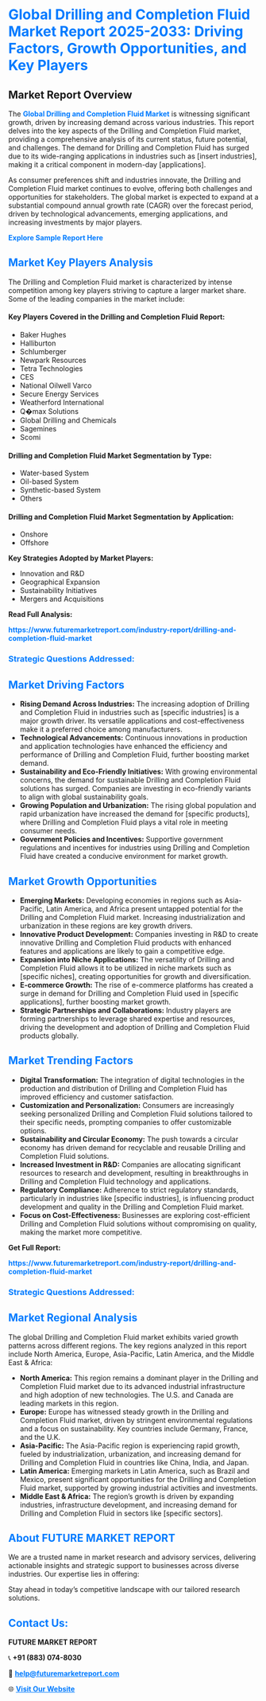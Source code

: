 <h1 style="color: #007BFF;">Global Drilling and Completion Fluid Market Report 2025-2033: Driving Factors, Growth Opportunities, and Key Players</h1>

<section id="overview">
<h2>Market Report Overview</h2>
<p>The <a href="https://www.futuremarketreport.com/industry-report/drilling-and-completion-fluid-market" style="color: #007BFF; text-decoration: none;"><strong>Global Drilling and Completion Fluid Market</strong></a> is witnessing significant growth, driven by increasing demand across various industries. This report delves into the key aspects of the Drilling and Completion Fluid market, providing a comprehensive analysis of its current status, future potential, and challenges. The demand for Drilling and Completion Fluid has surged due to its wide-ranging applications in industries such as [insert industries], making it a critical component in modern-day [applications].</p>
<p>As consumer preferences shift and industries innovate, the Drilling and Completion Fluid market continues to evolve, offering both challenges and opportunities for stakeholders. The global market is expected to expand at a substantial compound annual growth rate (CAGR) over the forecast period, driven by technological advancements, emerging applications, and increasing investments by major players.</p>
</section>

<section id="overview">
<p><a href="https://www.futuremarketreport.com/request-sample/reportId=57545" style="color: #007BFF; text-decoration: none;"><strong>Explore Sample Report Here</strong></a></p>
</section>

<section id="key-players">
<h2 style="color: #007BFF;">Market Key Players Analysis</h2>
<p>The Drilling and Completion Fluid market is characterized by intense competition among key players striving to capture a larger market share. Some of the leading companies in the market include:</p>
<h4>Key Players Covered in the Drilling and Completion Fluid Report:</h4>
<ul><li>Baker Hughes</li><li>Halliburton</li><li>Schlumberger</li><li>Newpark Resources</li><li>Tetra Technologies</li><li>CES</li><li>National Oilwell Varco</li><li>Secure Energy Services</li><li>Weatherford International</li><li>Q�max Solutions</li><li>Global Drilling and Chemicals</li><li>Sagemines</li><li>Scomi</li></ul>
<h4>Drilling and Completion Fluid Market Segmentation by Type:</h4>
<ul><li>Water-based System</li><li>Oil-based System</li><li>Synthetic-based System</li><li>Others</li></ul>

<h4>Drilling and Completion Fluid Market Segmentation by Application:</h4>
<ul><li>Onshore</li><li>Offshore</li></ul>
<p><strong>Key Strategies Adopted by Market Players:</strong></p>
<ul>
<li>Innovation and R&D</li>
<li>Geographical Expansion</li>
<li>Sustainability Initiatives</li>
<li>Mergers and Acquisitions</li>
</ul>
</section>

<section>
<p><strong>Read Full Analysis: </strong></p><a href="https://www.futuremarketreport.com/industry-report/drilling-and-completion-fluid-market" style="color: #007BFF; text-decoration: none;"><strong>https://www.futuremarketreport.com/industry-report/drilling-and-completion-fluid-market</strong></a>
<h3 style="color: #007BFF;">Strategic Questions Addressed:</h3>
</section>

<section id="driving-factors">
<h2 style="color: #007BFF;">Market Driving Factors</h2>
<ul>
<li><strong>Rising Demand Across Industries:</strong> The increasing adoption of Drilling and Completion Fluid in industries such as [specific industries] is a major growth driver. Its versatile applications and cost-effectiveness make it a preferred choice among manufacturers.</li>
<li><strong>Technological Advancements:</strong> Continuous innovations in production and application technologies have enhanced the efficiency and performance of Drilling and Completion Fluid, further boosting market demand.</li>
<li><strong>Sustainability and Eco-Friendly Initiatives:</strong> With growing environmental concerns, the demand for sustainable Drilling and Completion Fluid solutions has surged. Companies are investing in eco-friendly variants to align with global sustainability goals.</li>
<li><strong>Growing Population and Urbanization:</strong> The rising global population and rapid urbanization have increased the demand for [specific products], where Drilling and Completion Fluid plays a vital role in meeting consumer needs.</li>
<li><strong>Government Policies and Incentives:</strong> Supportive government regulations and incentives for industries using Drilling and Completion Fluid have created a conducive environment for market growth.</li>
</ul>
</section>

<section id="growth-opportunities">
<h2 style="color: #007BFF;">Market Growth Opportunities</h2>
<ul>
<li><strong>Emerging Markets:</strong> Developing economies in regions such as Asia-Pacific, Latin America, and Africa present untapped potential for the Drilling and Completion Fluid market. Increasing industrialization and urbanization in these regions are key growth drivers.</li>
<li><strong>Innovative Product Development:</strong> Companies investing in R&D to create innovative Drilling and Completion Fluid products with enhanced features and applications are likely to gain a competitive edge.</li>
<li><strong>Expansion into Niche Applications:</strong> The versatility of Drilling and Completion Fluid allows it to be utilized in niche markets such as [specific niches], creating opportunities for growth and diversification.</li>
<li><strong>E-commerce Growth:</strong> The rise of e-commerce platforms has created a surge in demand for Drilling and Completion Fluid used in [specific applications], further boosting market growth.</li>
<li><strong>Strategic Partnerships and Collaborations:</strong> Industry players are forming partnerships to leverage shared expertise and resources, driving the development and adoption of Drilling and Completion Fluid products globally.</li>
</ul>
</section>

<section id="trending-factors">
<h2 style="color: #007BFF;">Market Trending Factors</h2>
<ul>
<li><strong>Digital Transformation:</strong> The integration of digital technologies in the production and distribution of Drilling and Completion Fluid has improved efficiency and customer satisfaction.</li>
<li><strong>Customization and Personalization:</strong> Consumers are increasingly seeking personalized Drilling and Completion Fluid solutions tailored to their specific needs, prompting companies to offer customizable options.</li>
<li><strong>Sustainability and Circular Economy:</strong> The push towards a circular economy has driven demand for recyclable and reusable Drilling and Completion Fluid solutions.</li>
<li><strong>Increased Investment in R&D:</strong> Companies are allocating significant resources to research and development, resulting in breakthroughs in Drilling and Completion Fluid technology and applications.</li>
<li><strong>Regulatory Compliance:</strong> Adherence to strict regulatory standards, particularly in industries like [specific industries], is influencing product development and quality in the Drilling and Completion Fluid market.</li>
<li><strong>Focus on Cost-Effectiveness:</strong> Businesses are exploring cost-efficient Drilling and Completion Fluid solutions without compromising on quality, making the market more competitive.</li>
</ul>
</section>

<section>
<p><strong>Get Full Report: </strong></p><a href="https://www.futuremarketreport.com/industry-report/drilling-and-completion-fluid-market" style="color: #007BFF; text-decoration: none;"><strong>https://www.futuremarketreport.com/industry-report/drilling-and-completion-fluid-market</strong></a>
<h3 style="color: #007BFF;">Strategic Questions Addressed:</h3>
</section>


<section id="regional-analysis">
<h2 style="color: #007BFF;">Market Regional Analysis</h2>
<p>The global Drilling and Completion Fluid market exhibits varied growth patterns across different regions. The key regions analyzed in this report include North America, Europe, Asia-Pacific, Latin America, and the Middle East & Africa:</p>
<ul>
<li><strong>North America:</strong> This region remains a dominant player in the Drilling and Completion Fluid market due to its advanced industrial infrastructure and high adoption of new technologies. The U.S. and Canada are leading markets in this region.</li>
<li><strong>Europe:</strong> Europe has witnessed steady growth in the Drilling and Completion Fluid market, driven by stringent environmental regulations and a focus on sustainability. Key countries include Germany, France, and the U.K.</li>
<li><strong>Asia-Pacific:</strong> The Asia-Pacific region is experiencing rapid growth, fueled by industrialization, urbanization, and increasing demand for Drilling and Completion Fluid in countries like China, India, and Japan.</li>
<li><strong>Latin America:</strong> Emerging markets in Latin America, such as Brazil and Mexico, present significant opportunities for the Drilling and Completion Fluid market, supported by growing industrial activities and investments.</li>
<li><strong>Middle East & Africa:</strong> The region’s growth is driven by expanding industries, infrastructure development, and increasing demand for Drilling and Completion Fluid in sectors like [specific sectors].</li>
</ul>
</section>

<footer>
<h2 style="color: #007BFF;">About FUTURE MARKET REPORT</h2>
<p>We are a trusted name in market research and advisory services, delivering actionable insights and strategic support to businesses across diverse industries. Our expertise lies in offering:</p>

<p>Stay ahead in today’s competitive landscape with our tailored research solutions.</p>

<h2 style="color: #007BFF;">Contact Us:</h2>
<p><strong>FUTURE MARKET REPORT</strong></p>
<p>📞 <strong>+91 (883) 074-8030</strong></p>
<p>📧 <strong><a href="mailto:help@futuremarketreport.com" style="color: #007BFF;">help@futuremarketreport.com</a></strong></p>
<p>🌐 <strong><a href="https://www.futuremarketreport.com/" style="color: #007BFF;">Visit Our Website</a></strong></p>
</footer>
